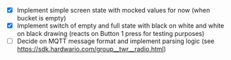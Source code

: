 - [x] Implement simple screen state with mocked values for now (when bucket is empty)
- [x] Implement switch of empty and full state with black on white and white on black drawing (reacts on Button 1 press for testing purposes)
- [ ] Decide on MQTT message format and implement parsing logic (see https://sdk.hardwario.com/group__twr__radio.html)
